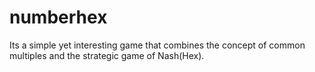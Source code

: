 # numberhex
Its a simple yet interesting game that combines the concept of common multiples and the strategic game of Nash(Hex).
